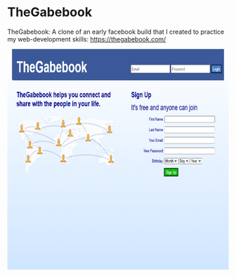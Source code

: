 # TheGabebook
TheGabebook: A clone of an early facebook build that I created to practice my web-development skills: https://thegabebook.com/

<img src="TheGabebook.png" width="750" height="502" max-width="750" max-height="502"/>
